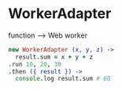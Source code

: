 # WorkerAdapter

function --> Web worker

```coffee
new WorkerAdapter (x, y, z) ->
  result.sum = x + y + z
.run 10, 20, 30
.then ({ result }) ->
  console.log result.sum # 60
```
